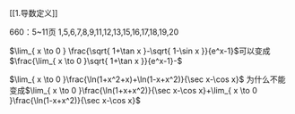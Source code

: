 [[1.导数定义]]

660：5~11页
1,5,6,7,8,9,11,12,13,15,16,17,18,19,20




$\lim_{ x \to 0 } \frac{\sqrt{ 1+\tan x }-\sqrt{ 1-\sin x }}{e^x-1}$可以变成$\frac{\lim_{ x \to 0 }\sqrt{ 1+\tan x }}{e^x-1}-$


$\lim_{ x \to 0 }\frac{\ln(1+x^2+x)+\ln(1-x+x^2)}{\sec x-\cos x}$
为什么不能变成$\lim_{ x \to 0 }\frac{\ln(1+x+x^2)}{\sec x-\cos x}+\lim_{ x \to 0 }\frac{\ln(1-x+x^2)}{\sec x-\cos x}$
